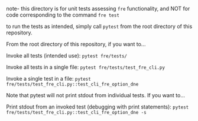 note- this directory is for unit tests assessing `fre` functionality, and NOT for code corresponding to the command `fre test`

to run the tests as intended, simply call `pytest` from the root directory of this repository.

From the root directory of this repository, if you want to...

Invoke all tests (intended use):
    `pytest fre/tests/`

Invoke all tests in a single file: 
    `pytest fre/tests/test_fre_cli.py`
    
Invoke a single test in a file: 
    `pytest fre/tests/test_fre_cli.py::test_cli_fre_option_dne`


Note that pytest will not print stdout from individual tests. If you want to...

Print stdout from an invoked test (debugging with print statements):
    `pytest fre/tests/test_fre_cli.py::test_cli_fre_option_dne -s`
